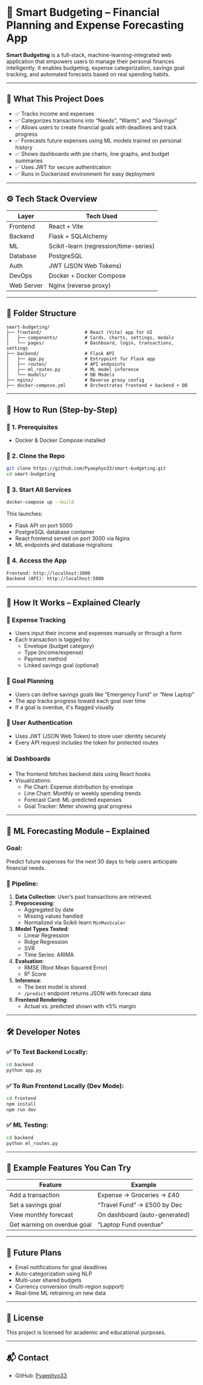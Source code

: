# 💸 Smart Budgeting – Financial Planning and Expense Forecasting App

**Smart Budgeting** is a full-stack, machine-learning-integrated web application that empowers users to manage their personal finances intelligently. It enables budgeting, expense categorization, savings goal tracking, and automated forecasts based on real spending habits.

---

## 🧩 What This Project Does

- ✅ Tracks income and expenses
- ✅ Categorizes transactions into “Needs”, “Wants”, and “Savings”
- ✅ Allows users to create financial goals with deadlines and track progress
- ✅ Forecasts future expenses using ML models trained on personal history
- ✅ Shows dashboards with pie charts, line graphs, and budget summaries
- ✅ Uses JWT for secure authentication
- ✅ Runs in Dockerized environment for easy deployment

---

## ⚙️ Tech Stack Overview

| Layer       | Tech Used              |
|-------------|------------------------|
| Frontend    | React + Vite           |
| Backend     | Flask + SQLAlchemy     |
| ML          | Scikit-learn (regression/time-series) |
| Database    | PostgreSQL             |
| Auth        | JWT (JSON Web Tokens)  |
| DevOps      | Docker + Docker Compose |
| Web Server  | Nginx (reverse proxy)  |

---

## 📁 Folder Structure

```
smart-budgeting/
├── frontend/                # React (Vite) app for UI
│   ├── components/          # Cards, charts, settings, modals
│   └── pages/               # Dashboard, login, transactions, settings
├── backend/                 # Flask API
│   ├── app.py               # Entrypoint for Flask app
│   ├── routes/              # API endpoints
│   ├── ml_routes.py         # ML model inference
│   └── models/              # DB Models
├── nginx/                   # Reverse proxy config
├── docker-compose.yml       # Orchestrates frontend + backend + DB
```

---

## 🚀 How to Run (Step-by-Step)

### 🔹 1. Prerequisites

- Docker & Docker Compose installed

### 🔹 2. Clone the Repo

```bash
git clone https://github.com/Pyaephyo33/smart-budgeting.git
cd smart-budgeting
```

### 🔹 3. Start All Services

```bash
docker-compose up --build
```

This launches:
- Flask API on port 5000
- PostgreSQL database container
- React frontend served on port 3000 via Nginx
- ML endpoints and database migrations

### 🔹 4. Access the App

```
Frontend: http://localhost:3000
Backend (API): http://localhost:5000
```

---

## 🧠 How It Works – Explained Clearly

### 🧾 Expense Tracking
- Users input their income and expenses manually or through a form
- Each transaction is tagged by:
  - Envelope (budget category)
  - Type (income/expense)
  - Payment method
  - Linked savings goal (optional)

### 🎯 Goal Planning
- Users can define savings goals like “Emergency Fund” or “New Laptop”
- The app tracks progress toward each goal over time
- If a goal is overdue, it's flagged visually

### 🔐 User Authentication
- Uses JWT (JSON Web Token) to store user identity securely
- Every API request includes the token for protected routes

### 📊 Dashboards
- The frontend fetches backend data using React hooks
- Visualizations:
  - Pie Chart: Expense distribution by envelope
  - Line Chart: Monthly or weekly spending trends
  - Forecast Card: ML-predicted expenses
  - Goal Tracker: Meter showing goal progress

---

## 🧮 ML Forecasting Module – Explained

### Goal:
Predict future expenses for the next 30 days to help users anticipate financial needs.

### 🔬 Pipeline:
1. **Data Collection**: User’s past transactions are retrieved.
2. **Preprocessing**:
   - Aggregated by date
   - Missing values handled
   - Normalized via Scikit-learn `MinMaxScaler`
3. **Model Types Tested**:
   - Linear Regression
   - Ridge Regression
   - SVR
   - Time Series: ARIMA
4. **Evaluation**:
   - RMSE (Root Mean Squared Error)
   - R² Score
5. **Inference**:
   - The best model is stored
   - `/predict` endpoint returns JSON with forecast data
6. **Frontend Rendering**:
   - Actual vs. predicted shown with ±5% margin

---

## 🛠 Developer Notes

### ✅ To Test Backend Locally:
```bash
cd backend
python app.py
```

### ✅ To Run Frontend Locally (Dev Mode):
```bash
cd frontend
npm install
npm run dev
```

### ✅ ML Testing:
```bash
cd backend
python ml_routes.py
```

---

## 🧪 Example Features You Can Try

| Feature                       | Example |
|------------------------------|---------|
| Add a transaction            | Expense → Groceries → £40 |
| Set a savings goal           | “Travel Fund” → £500 by Dec |
| View monthly forecast        | On dashboard (auto-generated) |
| Get warning on overdue goal | “Laptop Fund overdue” |

---

## 🎯 Future Plans

- Email notifications for goal deadlines
- Auto-categorization using NLP
- Multi-user shared budgets
- Currency conversion (multi-region support)
- Real-time ML retraining on new data

---

## 📜 License

This project is licensed for academic and educational purposes.

---

## 📬 Contact

- GitHub: [Pyaephyo33](https://github.com/Pyaephyo33)

